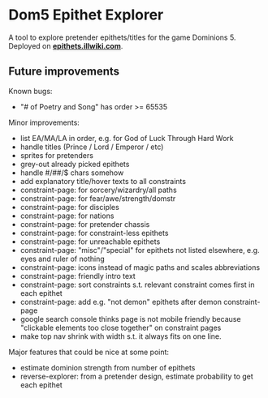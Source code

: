# Dom5 Epithet Explorer

A tool to explore pretender epithets/titles for the game Dominions 5. Deployed on **[epithets.illwiki.com](https://epithets.illwiki.com)**.

## Future improvements

Known bugs:
- "# of Poetry and Song" has order >= 65535

Minor improvements:
- list EA/MA/LA in order, e.g. for God of Luck Through Hard Work
- handle titles (Prince / Lord / Emperor / etc)
- sprites for pretenders
- grey-out already picked epithets
- handle #/##/$ chars somehow 
- add explanatory title/hover texts to all constraints
- constraint-page: for sorcery/wizardry/all paths
- constraint-page: for fear/awe/strength/domstr
- constraint-page: for disciples
- constraint-page: for nations
- constraint-page: for pretender chassis
- constraint-page: for constraint-less epithets
- constraint-page: for unreachable epithets
- constraint-page: "misc"/"special" for epithets not listed elsewhere, e.g. eyes and ruler of nothing
- constraint-page: icons instead of magic paths and scales abbreviations
- constraint-page: friendly intro text
- constraint-page: sort constraints s.t. relevant constraint comes first in each epithet
- constraint-page: add e.g. "not demon" epithets after demon constraint-page
- google search console thinks page is not mobile friendly because "clickable elements too close together" on constraint pages
- make top nav shrink with width s.t. it always fits on one line.

Major features that could be nice at some point:
- estimate dominion strength from number of epithets
- reverse-explorer: from a pretender design, estimate probability to get each epithet 
